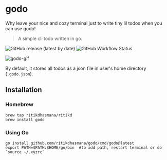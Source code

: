 # godo
Why leave your nice and cozy terminal just to write tiny lil todos when you can use godo!

> A simple cli todo written in go.

![GitHub release (latest by date)](https://img.shields.io/github/v/release/ritikdhasmana/godo)
![GitHub Workflow Status](https://img.shields.io/github/actions/workflow/status/ritikdhasmana/godo/release.yaml)

![godo-gif](https://github.com/ritikdhasmana/godo/assets/54628046/5c1aa1a1-2ff1-474f-a622-3cc2b02b0c99)

By default, it stores all todos as a json file in user's home directory (`.godo.json`).

## Installation

### Homebrew
```shell
brew tap ritikdhasmana/ritikd
brew install godo
```

### Using Go

```shell
go install github.com/ritikdhasmana/godo/cmd/godo@latest
export PATH=$PATH:$HOME/go/bin  #to add path, restart terminal or do `source ~/.xyzrc`
```

